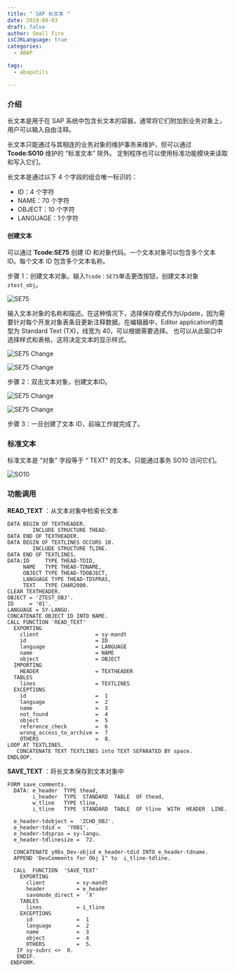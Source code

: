 ```yaml
---
title: " SAP 长文本 "
date: 2019-09-03
draft: false
author: Small Fire
isCJKLanguage: true
categories: 
  - ABAP

tags: 
  - abaputils

---
```


### 介绍

长文本是用于在 SAP 系统中包含长文本的容器，通常将它们附加到业务对象上，用户可以输入自由注释。

长文本只能通过与其相连的业务对象的维护事务来维护，但可以通过 **Tcode:SO10** 维护的 “标准文本” 除外。
定制程序也可以使用标准功能模块来读取和写入它们。

长文本是通过以下 4 个字段的组合唯一标识的：

- ID：4 个字符
- NAME：70 个字符
- OBJECT：10 个字符
- LANGUAGE：1个字符

#### 创建文本

可以通过 **Tcode:SE75** 创建 ID 和对象代码。一个文本对象可以包含多个文本 ID。每个文本 ID 包含多个文本名称。

步骤 1：创建文本对象。输入`Tcode：SE75`单击更改按钮，创建文本对象 `ztest_obj`。

![SE75](/images/ABAP/ABAP_LongTexts1.png)

输入文本对象的名称和描述。在这种情况下，选择保存模式作为Update，因为需要针对每个开发对象表条目更新注释数据。在编辑器中，Editor application的类型为 Standard Text (TX)，线宽为 40，可以根据需要选择。
也可以从此窗口中选择样式和表格，这将决定文本的显示样式。

![SE75 Change](/images/ABAP/ABAP_LongTexts2.png)

![SE75 Change](/images/ABAP/ABAP_LongTexts3.png)


步骤 2：双击文本对象，创建文本ID。

![SE75 Change](/images/ABAP/ABAP_LongTexts4.png)

![SE75 Change](/images/ABAP/ABAP_LongTexts5.png)

步骤 3：一旦创建了文本 ID，前端工作就完成了。

### 标准文本

标准文本是 “对象” 字段等于 “ TEXT” 的文本。只能通过事务 SO10 访问它们。

![SO10](/images/ABAP/ABAP_LongTexts6.png)

### 功能调用

**READ_TEXT** ：从文本对象中检索长文本

```JS
DATA BEGIN OF TEXTHEADER.
        INCLUDE STRUCTURE THEAD.
DATA END OF TEXTHEADER.
DATA BEGIN OF TEXTLINES OCCURS 10.
        INCLUDE STRUCTURE TLINE.
DATA END OF TEXTLINES.
DATA:ID     TYPE THEAD-TDID,
     NAME   TYPE THEAD-TDNAME,
     OBJECT TYPE THEAD-TDOBJECT,
     LANGUAGE TYPE THEAD-TDSPRAS,
     TEXT   TYPE CHAR2000.
CLEAR TEXTHEADER.
OBJECT = 'ZTEST_OBJ'.
ID     = '01'.
LANGUAGE = SY-LANGU.
CONCATENATE OBJECT ID INTO NAME.
CALL FUNCTION 'READ_TEXT'
  EXPORTING
    client                  = sy-mandt
    id                      = ID
    language                = LANGUAGE
    name                    = NAME
    object                  = OBJECT
  IMPORTING
    HEADER                  = TEXTHEADER
  TABLES
    lines                   = TEXTLINES
  EXCEPTIONS
    id                      =  1
    language                =  2
    name                    =  3
    not_found               =  4
    object                  =  5
    reference_check         =  6
    wrong_access_to_archive =  7
    OTHERS                  =  8.
LOOP AT TEXTLINES.
   CONCATENATE TEXT TEXTLINES into TEXT SEPARATED BY space.
ENDLOOP.
```

**SAVE_TEXT** ：将长文本保存到文本对象中

```JS
FORM save_comments.
  DATA: e_header  TYPE thead,
        i_header  TYPE  STANDARD  TABLE  OF thead,
        w_tline   TYPE tline,
        i_tline   TYPE  STANDARD  TABLE  OF tline  WITH  HEADER  LINE.
 
  e_header-tdobject =  'ZCHD_OBJ'.
  e_header-tdid =  'Y0B1'.
  e_header-tdspras = sy-langu.
  e_header-tdlinesize =  72.
 
  CONCATENATE y0bs_Dev-objid e_header-tdid INTO e_header-tdname.
  APPEND 'DevComments for Obj 1" to  i_tline-tdline.
 
  CALL  FUNCTION  'SAVE_TEXT'
    EXPORTING
      client          = sy-mandt
      header          = e_header
      savemode_direct =  'X'
    TABLES
      lines           = i_tline
    EXCEPTIONS
      id              =  1
      language        =  2
      name            =  3
      object          =  4
      OTHERS          =  5.
   IF sy-subrc <>  0.
   ENDIF.
 ENDFORM.
```



